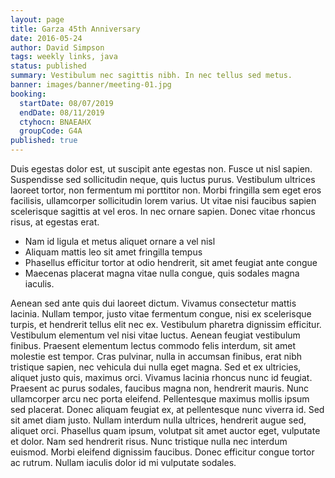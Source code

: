 ```yaml
---
layout: page
title: Garza 45th Anniversary
date: 2016-05-24
author: David Simpson
tags: weekly links, java
status: published
summary: Vestibulum nec sagittis nibh. In nec tellus sed metus.
banner: images/banner/meeting-01.jpg
booking:
  startDate: 08/07/2019
  endDate: 08/11/2019
  ctyhocn: BNAEAHX
  groupCode: G4A
published: true
---
```

Duis egestas dolor est, ut suscipit ante egestas non. Fusce ut nisl sapien. Suspendisse sed sollicitudin neque, quis luctus purus. Vestibulum ultrices laoreet tortor, non fermentum mi porttitor non. Morbi fringilla sem eget eros facilisis, ullamcorper sollicitudin lorem varius. Ut vitae nisi faucibus sapien scelerisque sagittis at vel eros. In nec ornare sapien. Donec vitae rhoncus risus, at egestas erat.

* Nam id ligula et metus aliquet ornare a vel nisl
* Aliquam mattis leo sit amet fringilla tempus
* Phasellus efficitur tortor at odio hendrerit, sit amet feugiat ante congue
* Maecenas placerat magna vitae nulla congue, quis sodales magna iaculis.

Aenean sed ante quis dui laoreet dictum. Vivamus consectetur mattis lacinia. Nullam tempor, justo vitae fermentum congue, nisi ex scelerisque turpis, et hendrerit tellus elit nec ex. Vestibulum pharetra dignissim efficitur. Vestibulum elementum vel nisi vitae luctus. Aenean feugiat vestibulum finibus. Praesent elementum lectus commodo felis interdum, sit amet molestie est tempor. Cras pulvinar, nulla in accumsan finibus, erat nibh tristique sapien, nec vehicula dui nulla eget magna. Sed et ex ultricies, aliquet justo quis, maximus orci.
Vivamus lacinia rhoncus nunc id feugiat. Praesent ac purus sodales, faucibus magna non, hendrerit mauris. Nunc ullamcorper arcu nec porta eleifend. Pellentesque maximus mollis ipsum sed placerat. Donec aliquam feugiat ex, at pellentesque nunc viverra id. Sed sit amet diam justo. Nullam interdum nulla ultrices, hendrerit augue sed, aliquet orci. Phasellus quam ipsum, volutpat sit amet auctor eget, vulputate et dolor. Nam sed hendrerit risus. Nunc tristique nulla nec interdum euismod. Morbi eleifend dignissim faucibus. Donec efficitur congue tortor ac rutrum. Nullam iaculis dolor id mi vulputate sodales.

